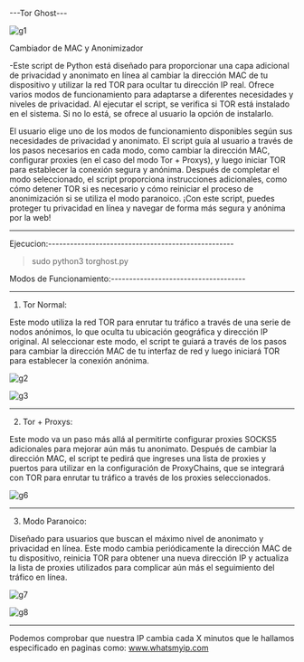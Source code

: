 ---Tor Ghost---  


![g1](https://github.com/Nebur22/Tor-Ghost/assets/55068123/7a90a150-2a7e-4ea4-88ba-59b55a94840e)


Cambiador de MAC y Anonimizador

-Este script de Python está diseñado para proporcionar una capa adicional de privacidad y anonimato en línea al cambiar la dirección MAC de tu dispositivo y utilizar la red TOR para ocultar tu dirección IP real. Ofrece varios modos de funcionamiento para adaptarse a diferentes necesidades y niveles de privacidad.
Al ejecutar el script, se verifica si TOR está instalado en el sistema. Si no lo está, se ofrece al usuario la opción de instalarlo.

El usuario elige uno de los modos de funcionamiento disponibles según sus necesidades de privacidad y anonimato.
El script guía al usuario a través de los pasos necesarios en cada modo, como cambiar la dirección MAC, configurar proxies (en el caso del modo Tor + Proxys), y luego iniciar TOR para establecer la conexión segura y anónima.
Después de completar el modo seleccionado, el script proporciona instrucciones adicionales, como cómo detener TOR si es necesario y cómo reiniciar el proceso de anonimización si se utiliza el modo paranoico.
¡Con este script, puedes proteger tu privacidad en línea y navegar de forma más segura y anónima por la web!

-----------------------------------------------------------------------------------------------------------------------------------------

Ejecucion:---------------------------------------------------

> sudo python3 torghost.py


Modos de Funcionamiento:-------------------------------------
*****
1. Tor Normal:

Este modo utiliza la red TOR para enrutar tu tráfico a través de una serie de nodos anónimos, lo que oculta tu ubicación geográfica y dirección IP original.
Al seleccionar este modo, el script te guiará a través de los pasos para cambiar la dirección MAC de tu interfaz de red y luego iniciará TOR para establecer la conexión anónima.

![g2](https://github.com/Nebur22/Tor-Ghost/assets/55068123/ddce20d2-1877-44d7-ae48-feab1bf64e55)

![g3](https://github.com/Nebur22/Tor-Ghost/assets/55068123/363e6690-d981-46fe-b36d-1f02b26d6292)

*****
2. Tor + Proxys:

Este modo va un paso más allá al permitirte configurar proxies SOCKS5 adicionales para mejorar aún más tu anonimato.
Después de cambiar la dirección MAC, el script te pedirá que ingreses una lista de proxies y puertos para utilizar en la configuración de ProxyChains, que se integrará con TOR para enrutar tu tráfico a través de los proxies seleccionados.

![g6](https://github.com/Nebur22/Tor-Ghost/assets/55068123/0dc0186d-ec97-47a6-8169-ba97cc4179b5)



*****
3. Modo Paranoico:

Diseñado para usuarios que buscan el máximo nivel de anonimato y privacidad en línea.
Este modo cambia periódicamente la dirección MAC de tu dispositivo, reinicia TOR para obtener una nueva dirección IP y actualiza la lista de proxies utilizados para complicar aún más el seguimiento del tráfico en línea.

![g7](https://github.com/Nebur22/Tor-Ghost/assets/55068123/7c9c3b9b-8328-4500-97f3-571ed448e739)

![g8](https://github.com/Nebur22/Tor-Ghost/assets/55068123/7248caee-39d9-49e9-8e01-062667f5d9f4)


*****
Podemos comprobar que nuestra IP cambia cada X minutos que le hallamos especificado en paginas como: www.whatsmyip.com


